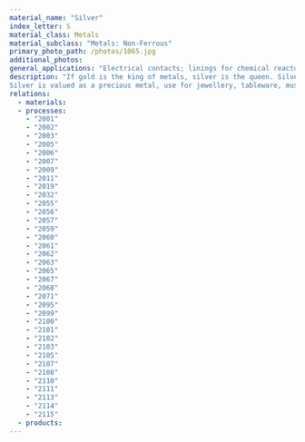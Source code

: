 ```yaml
---
material_name: "Silver"
index_letter: S
material_class: Metals
material_subclass: "Metals: Non-Ferrous"
primary_photo_path: /photos/1065.jpg
additional_photos:
general_applications: "Electrical contacts; linings for chemical reactor vessels; linings for heavy duty journal bearings; jewellery, table wear, photography, batteries, pharmaceuticals, lead-free solders and control rods of nuclear reactors. Aluminum and rhodium can be substituted for silver in mirrors and other reflecting surfaces. Tantalum can be used in place of silver for surgical plates, pins, and sutures. Stainless steel is an alternate material used widely in the manufacture of table flatware. Nonsilver batteries being developed may replace silver batteries in some applications. Silverless black and white film, xerography, and film with reduced silver content are alternatives to some uses of silver in photography."
description: "If gold is the king of metals, silver is the queen. Silver is a soft, white metal with the highest electrical and thermal conductivities of any metal. It occurs as native silver but most is produced as a by-product of copper, lead and zinc refining.Silver is valued as a precious metal, use for jewellery, tableware, musical instruments and currency. It has many industrial applications as electrical contacts and conductors, as a catalyst, in photographic film and photo-voltaics, in batteries, in pharmaceuticals, in lead-free solders and in control rods of nuclear reactors. The important industrial uses of silver compete with its desirability as a hedge against inflation, leading to volatile pricing."
relations:
  - materials:
  - processes:
    - "2001"
    - "2002"
    - "2003"
    - "2005"
    - "2006"
    - "2007"
    - "2009"
    - "2011"
    - "2019"
    - "2032"
    - "2055"
    - "2056"
    - "2057"
    - "2059"
    - "2060"
    - "2061"
    - "2062"
    - "2063"
    - "2065"
    - "2067"
    - "2068"
    - "2071"
    - "2095"
    - "2099"
    - "2100"
    - "2101"
    - "2102"
    - "2103"
    - "2105"
    - "2107"
    - "2108"
    - "2110"
    - "2111"
    - "2113"
    - "2114"
    - "2115"
  - products:
---
```

